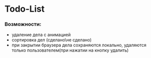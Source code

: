 # Todo-List
### Возможности:
- удаление дела с анимацией
- сортировка дел (сделано\не сделано)
- при закрытии браузера дела сохраняются локально, удаляются только пользователем(при нажатии на кнопку удалить)